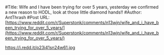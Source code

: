 #Title: Wife and I have been trying for over 5 years, yesterday we confirmed a new reason to HODL, look at those little diamond hands!!
#Author: AntThrash
#Post URL: [https://www.reddit.com/r/Superstonk/comments/n13wjn/wife_and_i_have_been_trying_for_over_5_years/](https://www.reddit.com/r/Superstonk/comments/n13wjn/wife_and_i_have_been_trying_for_over_5_years/)


https://i.redd.it/p23i41sn24w61.jpg